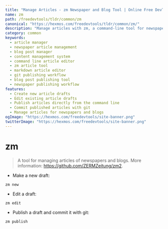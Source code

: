 ```yaml
---
title: "Manage Articles - zm Newspaper and Blog Tool | Online Free DevTools by Hexmos"
name: zm
path: /freedevtools/tldr/common/zm
canonical: "https://hexmos.com/freedevtools/tldr/common/zm/"
description: "Manage articles with zm, a command-line tool for newspapers and blogs. Create, edit, and publish articles with ease. Free online tool, no registration required."
category: common
keywords:
  - article manager
  - newspaper article management
  - blog post manager
  - content management system
  - command line article editor
  - zm article tool
  - markdown article editor
  - git publishing workflow
  - blog post publishing tool
  - newspaper publishing workflow
features:
  - Create new article drafts
  - Edit existing article drafts
  - Publish articles directly from the command line
  - Commit published articles with git
  - Manage articles for newspapers and blogs
ogImage: "https://hexmos.com/freedevtools/site-banner.png"
twitterImage: "https://hexmos.com/freedevtools/site-banner.png"
---
```


# zm

> A tool for managing articles of newspapers and blogs.
> More information: <https://github.com/ZERMZeitung/zm2>.

- Make a new draft:

`zm new`

- Edit a draft:

`zm edit`

- Publish a draft and commit it with git:

`zm publish`
